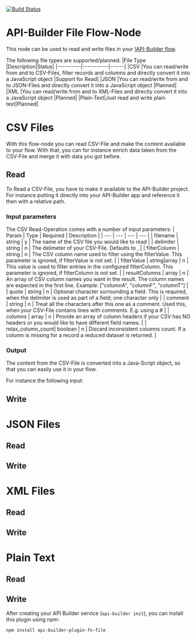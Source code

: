 [![Build Status](https://github.com/Axway-API-Builder-Ext/api-builder-extras/workflows/JIRA%20CP%20Connector%20Tests/badge.svg)](https://github.com/Axway-API-Builder-Ext/api-builder-extras/actions)

# API-Builder File Flow-Node

This node can be used to read and write files in your [!API-Builder flow][1].  

The following file types are supported/planned:
|File Type |Description|Status|
|----------|-----------|------|
|CSV       |You can read/write from and to CSV-Files, filter records and columns and directly convert it into a JavaScript object |Support for Read|
|JSON      |You can read/write from and to JSON-Files and directly convert it into a JavaScript object |Planned|
|XML       |You can read/write from and to XML-Files and directly convert it into a JavaScript object |Planned|
|Plain-Text|Just read and write plain text|Planned|

# CSV Files

With this flow-node you can read CSV-File and make the content available to your flow. With that, you can for instance
enrich data taken from the CSV-File and merge it with data you got before.

## Read

To Read a CSV-File, you have to make it available to the API-Builder project. For instance putting it directly into your
API-Builder app and reference it then with a relative path.

### Input parameters

The CSV Read-Operation comes with a number of input parameters:
| Param | Type | Required | Description |
| --- | --- | --- | --- |
| filename          | string | y | The name of the CSV file you would like to read |
| delimiter         | string | n | The delimeter of your CSV-File. Defaults to , |
| filterColumn      | string | n | The CSV column name used to filter using the filterValue. This parameter is ignored, if filterValue is not set. |
| filterValue       | string\|array | n | This value is used to filter entries in the configured filterColumn. This parameter is ignored, if filterColumn is not set. |
| resultColumns     | array | n | An array of CSV column names you want in the result. The column names are expected in the first line. Example: ["columnA", "columnF", "columnT"] |
| quote             | string | n | Optional character surrounding a field. This is required, when the delimiter is used as part of a field; one character only |
| comment           | string | n | Treat all the characters after this one as a comment. Used this, when your CSV-File contains lines with comments. E.g. using a # |
| columns           | array | n | Provide an array of column headers if your CSV has NO headers or you would like to have different field names. |
| relax_column_count| boolean | n | Discard inconsistent columns count. If a column is missing for a record a reduced dataset is returned. |

### Output

The content from the CSV-File is converted into a Java-Script object, so that you can easily use it in your flow.   

For instance the following input:




## Write

# JSON Files

## Read

## Write

# XML Files

## Read

## Write

# Plain Text

## Read

## Write

After creating your API Builder service (`api-builder init`), you can install this plugin using npm:

```
npm install api-builder-plugin-fn-file
```

[1]: https://docs.axway.com/bundle/API_Builder_4x_allOS_en/page/api_builder_flows.html
[2]: https://docs.axway.com/bundle/API_Builder_4x_allOS_en/page/api_builder_getting_started_guide.html

[filter]: imgs/flownode-filter.png
[filter-include]: imgs/flownode-filter-include.png
[filter-exclude]: imgs/flownode-filter-exclude.png
